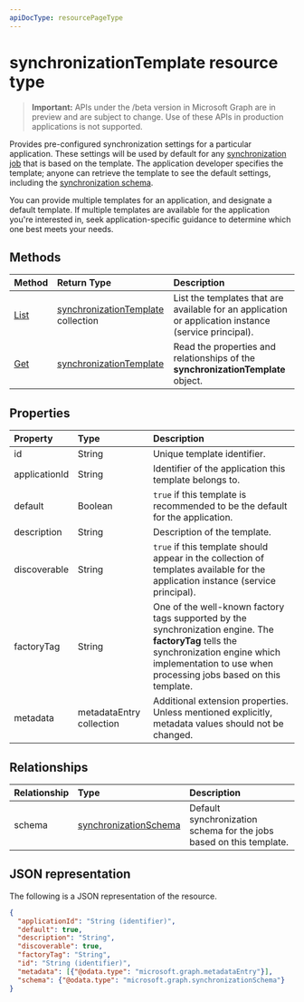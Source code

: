 ```yaml
---
apiDocType: resourcePageType
---
```

# synchronizationTemplate resource type

> **Important:** APIs under the /beta version in Microsoft Graph are in preview and are subject to change. Use of these APIs in production applications is not supported.

Provides pre-configured synchronization settings for a particular application. These settings will be used by default for any [synchronization job](synchronization_synchronizationjob.md) that is based on the template. The application developer specifies the template; anyone can retrieve the template to see the default settings, including the [synchronization schema](synchronization_synchronizationschema.md).

You can provide multiple templates for an application, and designate a default template. If multiple templates are available for the application you're interested in, seek application-specific guidance to determine which one best meets your needs.

## Methods

| Method        | Return Type               | Description                  |
|:--------------|:--------------------------|:-----------------------------|
|[List](../api/synchronization_synchronizationtemplate_list.md)    |[synchronizationTemplate](synchronization_synchronizationtemplate.md) collection  |List the templates that are available for an application or application instance (service principal).|
|[Get](../api/synchronization_synchronizationtemplate_get.md)      |[synchronizationTemplate](synchronization_synchronizationtemplate.md)   |Read the properties and relationships of the **synchronizationTemplate** object.|
<!-- 
|[Create](../api/synchronization_synchronizationtemplate_post.md) |[synchronizationTemplate](synchronization_synchronizationtemplate.md)   |Create a new template for an application.|
|[Update](../api/synchronization_synchronizationtemplate_put.md)   |[synchronizationTemplate](synchronization_synchronizationtemplate.md)   |Update the template.| 
-->

## Properties

| Property      | Type                      | Description                  |
|:--------------|:--------------------------|:-----------------------------|
|id             |String                     |Unique template identifier.|
|applicationId  |String                     |Identifier of the application this template belongs to.|
|default        |Boolean                    |`true` if this template is recommended to be the default for the application.|
|description    |String                     |Description of the template.|
|discoverable   |String                     |`true` if this template should appear in the collection of templates available for the application instance (service principal).|
|factoryTag     |String                     |One of the well-known factory tags supported by the synchronization engine. The **factoryTag** tells the synchronization engine which implementation to use when processing jobs based on this template.|
|metadata       |metadataEntry collection   |Additional extension properties. Unless mentioned explicitly, metadata values should not be changed.|

## Relationships
| Relationship      | Type	    |Description|
|:------------------|:----------|:----------|
|schema             |[synchronizationSchema](synchronization_synchronizationschema.md)     |Default synchronization schema for the jobs based on this template.|

## JSON representation

The following is a JSON representation of the resource.

<!-- {
  "blockType": "resource",
  "optionalProperties": [

  ],
  "@odata.type": "microsoft.graph.synchronizationTemplate"
}-->

```json
{
  "applicationId": "String (identifier)",
  "default": true,
  "description": "String",
  "discoverable": true,
  "factoryTag": "String",
  "id": "String (identifier)",
  "metadata": [{"@odata.type": "microsoft.graph.metadataEntry"}],
  "schema": {"@odata.type": "microsoft.graph.synchronizationSchema"}
}

```

<!-- uuid: 8fcb5dbc-d5aa-4681-8e31-b001d5168d79
2015-10-25 14:57:30 UTC -->
<!-- {
  "type": "#page.annotation",
  "description": "synchronizationTemplate resource",
  "keywords": "",
  "section": "documentation",
  "tocPath": ""
}-->